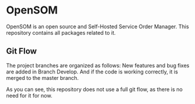 # OpenSOM

OpenSOM is an open source and Self-Hosted Service Order Manager. This repository contains all packages related to it.

## Git Flow

The project branches are organized as follows:
New features and bug fixes are added in Branch Develop. And if the code is working correctly, it is merged to the master branch.

As you can see, this repository does not use a full git flow, as there is no need for it for now.
